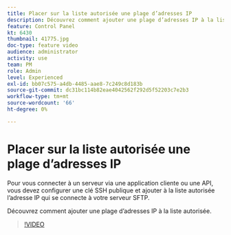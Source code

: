 ```yaml
---
title: Placer sur la liste autorisée une plage d’adresses IP
description: Découvrez comment ajouter une plage d’adresses IP à la liste autorisée.
feature: Control Panel
kt: 6430
thumbnail: 41775.jpg
doc-type: feature video
audience: administrator
activity: use
team: PM
role: Admin
level: Experienced
exl-id: bb07c575-a4db-4485-aae8-7c249c8d183b
source-git-commit: dc31bc114b82eae4042562f292d5f52203c7e2b3
workflow-type: tm+mt
source-wordcount: '66'
ht-degree: 0%

---
```


# Placer sur la liste autorisée une plage d’adresses IP

Pour vous connecter à un serveur via une application cliente ou une API, vous devez configurer une clé SSH publique et ajouter à la liste autorisée l’adresse IP qui se connecte à votre serveur SFTP.

Découvrez comment ajouter une plage d’adresses IP à la liste autorisée.

>[!VIDEO](https://video.tv.adobe.com/v/41775?quality=12)
